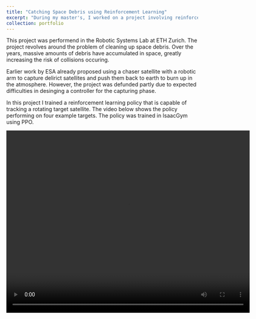```yaml
---
title: "Catching Space Debris using Reinforcement Learning"
excerpt: "During my master's, I worked on a project involving reinforcement learning and catching space debris.<br/><img src='/images/space_debris_resized.png'>"
collection: portfolio
---
```


This project was performend in the Robotic Systems Lab at ETH Zurich. The project revolves around the problem of cleaning up space debris. Over the years, massive amounts of debris have accumulated in space, greatly increasing the risk of collisions occuring. 

Earlier work by ESA already proposed using a chaser satellite with a robotic arm to capture delirict satellites and push them back to earth to burn up in the atmosphere. However, the project was defunded partly due to expected difficulties in desinging a controller for the capturing phase.

In this project I trained a reinforcement learning policy that is capable of tracking a rotating target satellite. The video below shows the policy performing on four example targets. The policy was trained in IsaacGym using PPO.

<video width="640" height="480" controls>
    <source src="/images/space_debris.mp4" type="video/mp4">
    Your browser does not support the video tag.
</video>